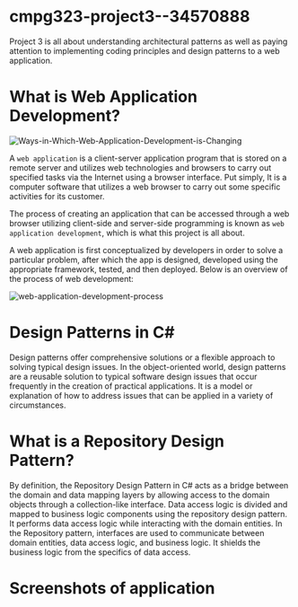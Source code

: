 # cmpg323-project3--34570888
Project 3 is all about understanding architectural patterns as well as paying attention to implementing coding principles and design patterns to a web application.

# What is Web Application Development?
![Ways-in-Which-Web-Application-Development-is-Changing](https://user-images.githubusercontent.com/83671816/189495619-ee8ffabe-f772-44a1-80f4-bd85c8a4bbda.png)

A `web application` is a client-server application program that is stored on a remote server and utilizes web technologies and browsers to carry out specified tasks via the Internet using a browser interface. Put simply, It is a computer software that utilizes a web browser to carry out some specific activities for its customer.

The process of creating an application that can be accessed through a web browser utilizing client-side and server-side programming is known as `web application development`, which is what this project is all about.

A web application is first conceptualized by developers in order to solve a particular problem, after which the app is designed, developed using the appropriate framework, tested, and then deployed. Below is an overview of the process of web development:

![web-application-development-process](https://user-images.githubusercontent.com/83671816/189495953-8d7c0a28-0b34-4eaa-8596-72f194712160.png)

# Design Patterns in C#
Design patterns offer comprehensive solutions or a flexible approach to solving typical design issues. In the object-oriented world, design patterns are a reusable solution to typical software design issues that occur frequently in the creation of practical applications. It is a model or explanation of how to address issues that can be applied in a variety of circumstances.

# What is a Repository Design Pattern?
By definition, the Repository Design Pattern in C# acts as a bridge between the domain and data mapping layers by allowing access to the domain objects through a collection-like interface. Data access logic is divided and mapped to business logic components using the repository design pattern. It performs data access logic while interacting with the domain entities. In the Repository pattern, interfaces are used to communicate between domain entities, data access logic, and business logic. It shields the business logic from the specifics of data access.

# Screenshots of application
